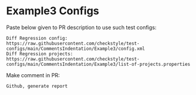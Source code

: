 # Example3 Configs
Paste below given to PR description to use such test configs:
```
Diff Regression config: https://raw.githubusercontent.com/checkstyle/test-configs/main/CommentsIndentation/Example3/config.xml
Diff Regression projects: https://raw.githubusercontent.com/checkstyle/test-configs/main/CommentsIndentation/Example3/list-of-projects.properties
```
Make comment in PR:
```
Github, generate report
```
